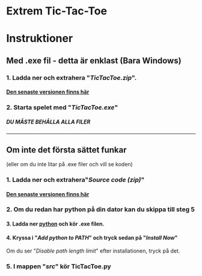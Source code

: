 # Extrem Tic-Tac-Toe

# Instruktioner
## Med .exe fil - detta är enklast (Bara Windows)
### 1. Ladda ner och extrahera "***TicTacToe.zip***".
#### [Den senaste versionen finns här](https://github.com/lindh04/ultimateTicTacToe/releases/)
### 2. Starta spelet med "***TicTacToe.exe***"
##### DU MÅSTE BEHÅLLA ALLA FILER

------

## Om inte det första sättet funkar
(eller om du inte litar på .exe filer och vill se koden)
### 1. Ladda ner och extrahera"***Source code (zip)***"
#### [Den senaste versionen finns här](https://github.com/lindh04/ultimateTicTacToe/releases/)
### 2. Om du redan har python på din dator kan du skippa till steg 5
#### 3. Ladda ner [python](https://www.python.org/downloads/) och kör .exe filen.
#### 4. Kryssa i "_Add python to PATH_" och tryck sedan på "_Install Now_"
Om du ser "_Disable path length limit_" efter installationen, tryck på det.
### 5. I mappen "***src***" kör TicTacToe.py
